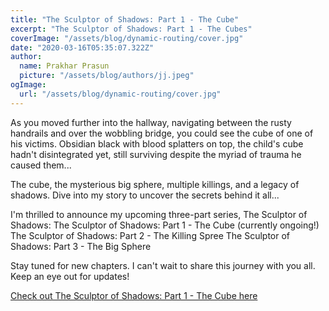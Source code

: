 ```yaml
---
title: "The Sculptor of Shadows: Part 1 - The Cube"
excerpt: "The Sculptor of Shadows: Part 1 - The Cubes"
coverImage: "/assets/blog/dynamic-routing/cover.jpg"
date: "2020-03-16T05:35:07.322Z"
author:
  name: Prakhar Prasun
  picture: "/assets/blog/authors/jj.jpeg"
ogImage:
  url: "/assets/blog/dynamic-routing/cover.jpg"
---
```


As you moved further into the hallway, navigating between the rusty handrails and over the wobbling bridge, you could see the cube of one of his victims. Obsidian black with blood splatters on top, the child's cube hadn't disintegrated yet, still surviving despite the myriad of trauma he caused them...

The cube, the mysterious big sphere, multiple killings, and a legacy of shadows. Dive into my story to uncover the secrets behind it all...

I'm thrilled to announce my upcoming three-part series, The Sculptor of Shadows:
The Sculptor of Shadows: Part 1 - The Cube (currently ongoing!)
The Sculptor of Shadows: Part 2 - The Killing Spree
The Sculptor of Shadows: Part 3 - The Big Sphere

Stay tuned for new chapters. I can't wait to share this journey with you all. Keep an eye out for updates!

[Check out The Sculptor of Shadows: Part 1 - The Cube here](https://www.wattpad.com/story/372131370-the-sculptor-of-shadows-part-1-the-cube)
